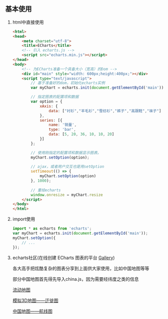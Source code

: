 ## 基本使用

1. html中直接使用
    ```html
    <html>
    <head>
        <meta charset="utf-8">
        <title>ECharts</title>
        <!-- 引入 echarts.js -->
        <script src="echarts.min.js"></script>
    </head>
    <body>
        <!-- 为ECharts准备一个具备大小（宽高）的Dom -->
        <div id="main" style="width: 600px;height:400px;"></div>
        <script type="text/javascript">
            // 基于准备好的dom，初始化echarts实例
            var myChart = echarts.init(document.getElementById('main'));
    
            // 指定图表的配置项和数据
            var option = {
                xAxis: {
                    data: ["衬衫","羊毛衫","雪纺衫","裤子","高跟鞋","袜子"]
                },
                series: [{
                    name: '销量',
                    type: 'bar',
                    data: [5, 20, 36, 10, 10, 20]
                }]
            };
    
            // 使用刚指定的配置项和数据显示图表。
            myChart.setOption(option);
            
            // ajax，或者用户交互也是用setOption
            setTimeout(() => {
                myChart.setOption(option)
            }, 1000);
            
            // 重绘echarts
            window.onresize = myChart.resize
        </script>
    </body>
    </html>
    ```
    
2. import使用

   ```js
   import * as echarts from 'echarts';
   var myChart = echarts.init(document.getElementById('main'));
   myChart.setOption({
       // ...
   });
   ```

3. echarts社区(在线创建 ECharts 图表的平台 [Gallery](https://www.makeapie.com/))

    各大高手把炫酷复杂的图表分享到上面供大家使用，比如中国地图等等

    部分中国地图首先得先导入china.js，因为需要经纬度之类的信息

    [流动地图](https://www.makeapie.com/editor.html?c=xYEY9T4A01)

    [模拟3D地图——迁徙图](https://www.makeapie.com/editor.html?c=xr5cqmiBBf)

    [中国地图——航线图](https://www.makeapie.com/editor.html?c=x0-ExSkZDM)

